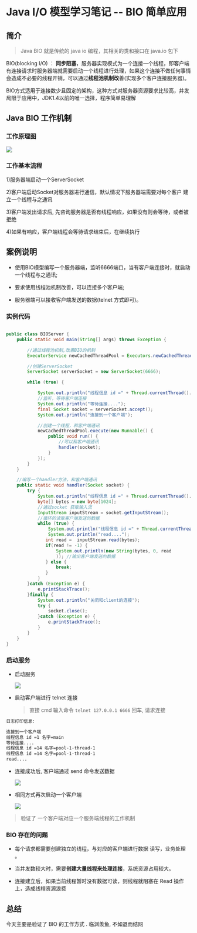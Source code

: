 # Java I/O 模型学习笔记 -- BIO 简单应用

## 简介

> Java BIO 就是传统的 java io 编程，其相关的类和接口在 java.io 包下

BIO(blocking I/O) ： **同步阻塞**，服务器实现模式为一个连接一个线程，即客户端有连接请求时服务器端就需要启动一个线程进行处理，如果这个连接不做任何事情会造成不必要的线程开销，可以通过**线程池机制改**善(实现多个客户连接服务器)。

BIO方式适用于连接数少且固定的架构，这种方式对服务器资源要求比较高，并发局限于应用中，JDK1.4以前的唯一选择，程序简单易理解

## Java BIO 工作机制

### 工作原理图

![](https://gitee.com/itvdo/imagesforblog/raw/master/img/image-20210205062931477.png)

### 工作基本流程

1)服务器端启动一个ServerSocket

2)客户端启动Socket对服务器进行通信，默认情况下服务器端需要对每个客户 建立一个线程与之通讯

3)客户端发出请求后, 先咨询服务器是否有线程响应，如果没有则会等待，或者被拒绝

4)如果有响应，客户端线程会等待请求结束后，在继续执行

## 案例说明

- 使用BIO模型编写一个服务器端，监听6666端口，当有客户端连接时，就启动一个线程与之通讯;

- 要求使用线程池机制改善，可以连接多个客户端;

- 服务器端可以接收客户端发送的数据(telnet 方式即可)。

### 实例代码

```java

public class BIOServer {
    public static void main(String[] args) throws Exception {

        //通过线程池机制,改善BIO的机制
        ExecutorService newCachedThreadPool = Executors.newCachedThreadPool();

        //创建ServerSocket
        ServerSocket serverSocket = new ServerSocket(6666);

        while (true) {

            System.out.println("线程信息 id =" + Thread.currentThread().getId() + " 名字=" + Thread.currentThread().getName());
            //监听，等待客户端连接
            System.out.println("等待连接....");
            final Socket socket = serverSocket.accept();
            System.out.println("连接到一个客户端");

            //创建一个线程，和客户端通讯
            newCachedThreadPool.execute(new Runnable() {
                public void run() {
                    //可以和客户端通讯
                    handler(socket);
                }
            });
        }
    }

    //编写一个handler方法，和客户端通讯
    public static void handler(Socket socket) {
        try {
            System.out.println("线程信息 id =" + Thread.currentThread().getId() + " 名字=" + Thread.currentThread().getName());
            byte[] bytes = new byte[1024];
            //通过socket 获取输入流
            InputStream inputStream = socket.getInputStream();
            //循环的读取客户端发送的数据
            while (true) {
                System.out.println("线程信息 id =" + Thread.currentThread().getId() + " 名字=" + Thread.currentThread().getName());
                System.out.println("read....");
               int read =  inputStream.read(bytes);
               if(read != -1) {
                   System.out.println(new String(bytes, 0, read
                   )); //输出客户端发送的数据
               } else {
                   break;
               }
            }
        }catch (Exception e) {
            e.printStackTrace();
        }finally {
            System.out.println("关闭和client的连接");
            try {
                socket.close();
            }catch (Exception e) {
                e.printStackTrace();
            }
        }
    }
}
```

### 启动服务

- 启动服务

  ![](https://gitee.com/itvdo/imagesforblog/raw/master/img/image-20210205064517031.png)

- 启动客户端进行 telnet 连接

  > 直接 cmd 输入命令 `telnet 127.0.0.1 6666` 回车, 请求连接

``` xml
日志打印信息: 

连接到一个客户端
线程信息 id =1 名字=main
等待连接....
线程信息 id =14 名字=pool-1-thread-1
线程信息 id =14 名字=pool-1-thread-1
read....
```

- 连接成功后, 客户端通过 send 命令发送数据

  ![](https://gitee.com/itvdo/imagesforblog/raw/master/img/image-20210205065035179.png)

- 相同方式再次启动一个客户端

  ![](https://gitee.com/itvdo/imagesforblog/raw/master/img/image-20210205065217923.png)

> 验证了 一个客户端对应一个服务端线程的工作机制

### BIO 存在的问题

- 每个请求都需要创建独立的线程，与对应的客户端进行数据 读写，业务处理 。

- 当并发数较大时，需要**创建大量线程来处理连接**，系统资源占用较大。

- 连接建立后，如果当前线程暂时没有数据可读，则线程就阻塞在 Read 操作上，造成线程资源浪费

## 总结

今天主要是验证了 BIO 的工作方式 . 临渊羡鱼, 不如退而结网

